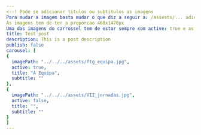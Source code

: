 ```yaml
---
<--! Pode se adicionar titulos ou subtitulos as imagens
Para mudar a imagem basta mudar o que diz a seguir a: /assests/... adicionando o path da nova imagem 
As imagens tem de ter a proporcao 460x1470px
Uma das imagens do carrossel tem de estar sempre com active: true e as outras todas false para ser a priemira a aperecer ao abrir -->
title: Test post
description: This is a post description
publish: false
carousel: [
{
  imagePath: "../../../assets/ftg_equipa.jpg",
  active: true,
  title: "A Equipa", 
  subtitle: ""
},
{
  imagePath: "../../../assets/VII_jornadas.jpg",
  active: false,
  title: "",
  subtitle: ""
}
]
---
```


